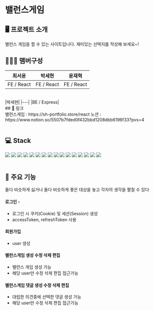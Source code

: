 
# 밸런스게임


## 🖥️ 프로젝트 소개
밸런스 게임을 할 수 있는 사이트입니다. 재미있는 선택지를 작성해 보세요~!
<br>


## 🧑‍🤝‍🧑 맴버구성
|최서윤|박세현|윤재혁|
|---|---|---|
|FE / React|FE / React|FE / React|
<br/>
|박세현|
|---|
|BE / Express|

<br/>
## 📌 링크
<div>
  밸런스게임 : https://sh-portfolio.store/react
  노션 :  https://www.notion.so/5507b7fded0f432bbd1208dbb6196f33?pvs=4
</div>
<br/>

## 💻 Stack
<div>
  <img src="https://img.shields.io/badge/nextdotjs-000000?style=for-the-badge&logo=nextdotjs&logoColor=white"/>
  <img src="https://img.shields.io/badge/react-61DAFB?style=for-the-badge&logo=react&logoColor=white">  
  <img src="https://img.shields.io/badge/reactquery-FF4154?style=for-the-badge&logo=reactquery&logoColor=white"/>
  <img src="https://img.shields.io/badge/styledcomponents-DB7093?style=for-the-badge&logo=styledcomponents&logoColor=white">
  <img src="https://img.shields.io/badge/axios-5A29E4?style=for-the-badge&logo=axios&logoColor=white">
<img src="https://img.shields.io/badge/amazonec2-FF9900?style=for-the-badge&logo=amazonec2&logoColor=white">
   <img src="https://img.shields.io/badge/sutoudio3t-7AF66?style=for-the-badge&logo=sutoudio3t&logoColor=white">
  <img src="https://img.shields.io/badge/mongoose-880000?style=for-the-badge&logo=mongoose&logoColor=white">
  <img src="https://img.shields.io/badge/mongodb-47A248?style=for-the-badge&logo=mongodb&logoColor=white">
  <img src="https://img.shields.io/badge/visualstudiocode-007ACC?style=for-the-badge&logo=visualstudiocode&logoColor=white">
  <img src="https://img.shields.io/badge/yarn-2C8EBB?style=for-the-badge&logo=yarn&logoColor=white">
  <img src="https://img.shields.io/badge/vercel-000000?style=for-the-badge&logo=vercel&logoColor=white">
  <img src="https://img.shields.io/badge/HTTPS-FF5E00?style=for-the-badge&logo=HTTPS&logoColor=white"/>
  <img src="https://img.shields.io/badge/github-181717?style=for-the-badge&logo=github&logoColor=white">
  <img src="https://img.shields.io/badge/postman-FF6C37?style=for-the-badge&logo=postman&logoColor=white">
  <img src="https://img.shields.io/badge/notion-000000?style=for-the-badge&logo=notion&logoColor=white">
</div>
<br/>

## 📌 주요 기능
둘다 비슷하게 싫거나 둘다 비슷하게 좋은 대상을 놓고 각자의 생각을 펼칠 수 있다
#### 로그인 - 
- 로그인 시 쿠키(Cookie) 및 세션(Session) 생성
- accessToken, refreshToken 사용
#### 회원가입 
- user 생성
#### 밸런스게임 생성 수정 삭제 편집
- 밸런스 게임 생성 가능
- 해당 user만 수정 삭제 편집 접근가능
#### 밸런스게임 댓글 생성 수정 삭제 편집
- 대립한 의견중에 선택한 댓글 생성 가능
- 해당 user만 수정 삭제 편집 접근가능
